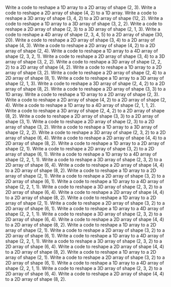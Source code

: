 Write a code to reshape a 1D array to a 2D array of shape (2, 3).
Write a code to reshape a 2D array of shape (4, 2) to a 1D array.
Write a code to reshape a 3D array of shape (3, 4, 2) to a 2D array of shape (12, 2).
Write a code to reshape a 1D array to a 3D array of shape (3, 2, 2).
Write a code to reshape a 2D array of shape (2, 3) to a 3D array of shape (2, 1, 3).
Write a code to reshape a 4D array of shape (2, 3, 4, 5) to a 2D array of shape (30, 20).
Write a code to reshape a 2D array of shape (3, 4) to a 2D array of shape (4, 3).
Write a code to reshape a 2D array of shape (4, 2) to a 2D array of shape (2, 4).
Write a code to reshape a 1D array to a 4D array of shape (2, 3, 2, 1).
Write a code to reshape a 2D array of shape (3, 4) to a 3D array of shape (3, 2, 2).
Write a code to reshape a 3D array of shape (2, 2, 2) to a 2D array of shape (4, 2).
Write a code to reshape a 1D array to a 2D array of shape (3, 2).
Write a code to reshape a 2D array of shape (2, 4) to a 2D array of shape (8, 1).
Write a code to reshape a 1D array to a 3D array of shape (2, 1, 3).
Write a code to reshape a 3D array of shape (2, 4, 2) to a 2D array of shape (8, 2).
Write a code to reshape a 2D array of shape (3, 3) to a 1D array.
Write a code to reshape a 1D array to a 2D array of shape (2, 3).
Write a code to reshape a 2D array of shape (4, 2) to a 2D array of shape (2, 4).
Write a code to reshape a 1D array to a 4D array of shape (2, 1, 1, 2).
Write a code to reshape a 3D array of shape (2, 4, 2) to a 2D array of shape (8, 2).
Write a code to reshape a 2D array of shape (3, 3) to a 2D array of shape (3, 1).
Write a code to reshape a 2D array of shape (2, 3) to a 2D array of shape (3, 2).
Write a code to reshape a 1D array to a 3D array of shape (2, 2, 2).
Write a code to reshape a 3D array of shape (2, 3, 2) to a 2D array of shape (6, 4).
Write a code to reshape a 2D array of shape (4, 4) to a 2D array of shape (8, 2).
Write a code to reshape a 1D array to a 2D array of shape (2, 1).
Write a code to reshape a 2D array of shape (3, 2) to a 2D array of shape (6, 1).
Write a code to reshape a 1D array to a 4D array of shape (2, 2, 1, 1).
Write a code to reshape a 3D array of shape (2, 3, 2) to a 2D array of shape (6, 4).
Write a code to reshape a 2D array of shape (4, 4) to a 2D array of shape (8, 2).
Write a code to reshape a 1D array to a 2D array of shape (2, 1).
Write a code to reshape a 2D array of shape (3, 2) to a 2D array of shape (6, 1).
Write a code to reshape a 1D array to a 4D array of shape (2, 2, 1, 1).
Write a code to reshape a 3D array of shape (2, 3, 2) to a 2D array of shape (6, 4).
Write a code to reshape a 2D array of shape (4, 4) to a 2D array of shape (8, 2).
Write a code to reshape a 1D array to a 2D array of shape (2, 1).
Write a code to reshape a 2D array of shape (3, 2) to a 2D array of shape (6, 1).
Write a code to reshape a 1D array to a 4D array of shape (2, 2, 1, 1).
Write a code to reshape a 3D array of shape (2, 3, 2) to a 2D array of shape (6, 4).
Write a code to reshape a 2D array of shape (4, 4) to a 2D array of shape (8, 2).
Write a code to reshape a 1D array to a 2D array of shape (2, 1).
Write a code to reshape a 2D array of shape (3, 2) to a 2D array of shape (6, 1).
Write a code to reshape a 1D array to a 4D array of shape (2, 2, 1, 1).
Write a code to reshape a 3D array of shape (2, 3, 2) to a 2D array of shape (6, 4).
Write a code to reshape a 2D array of shape (4, 4) to a 2D array of shape (8, 2).
Write a code to reshape a 1D array to a 2D array of shape (2, 1).
Write a code to reshape a 2D array of shape (3, 2) to a 2D array of shape (6, 1).
Write a code to reshape a 1D array to a 4D array of shape (2, 2, 1, 1).
Write a code to reshape a 3D array of shape (2, 3, 2) to a 2D array of shape (6, 4).
Write a code to reshape a 2D array of shape (4, 4) to a 2D array of shape (8, 2).